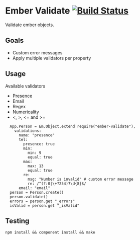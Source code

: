 Ember Validate [![Build Status](https://secure.travis-ci.org/kelonye/ember-validate.png?branch=master)](http://travis-ci.org/kelonye/ember-validate)
=

Validate ember objects.

Goals
-

* Custom error messages
* Apply multiple validators per property

Usage
-

Available validators

* Presence
* Email
* Regex
* Numericality
* <, >, <= and >=

```
  App.Person = Em.Object.extend require("ember-validate"),
    validations:
      name: "presence"
      tel:
        presence: true
        min:
          min: 9
          equal: true
        max:
          max: 13
          equal: true
        re:
          msg: "Number is invalid" # custom error message
          re: /^(?:0|\+?254)7\d{8}$/
      email: "email"
  person = Person.create()
  person.validate()
  errors = person.get "_errors"
  isValid = person.get "_isValid"
```

Testing
-

``` npm install && component install && make ```